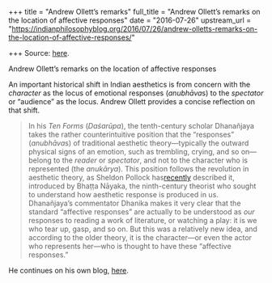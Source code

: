 +++
title = "Andrew Ollett’s remarks"
full_title = "Andrew Ollett’s remarks on the location of affective responses"
date = "2016-07-26"
upstream_url = "https://indianphilosophyblog.org/2016/07/26/andrew-olletts-remarks-on-the-location-of-affective-responses/"

+++
Source: [here](https://indianphilosophyblog.org/2016/07/26/andrew-olletts-remarks-on-the-location-of-affective-responses/).

Andrew Ollett’s remarks on the location of affective responses

An important historical shift in Indian aesthetics is from concern with
the *character* as the locus of emotional responses (*anubhāva*s) to the
*spectator* or “audience” as the locus. Andrew Ollett provides a concise
reflection on that shift.

> In his *Ten Forms* (*Daśarūpa*), the tenth-century scholar Dhanañjaya
> takes the rather counterintuitive position that the “responses”
> (*anubhāva*s) of traditional aesthetic theory—typically the outward
> physical signs of an emotion, such as trembling, crying, and so
> on—belong to the *reader* or *spectator*, and not to the character who
> is represented (the *anukārya*). This position follows the revolution
> in aesthetic theory, as Sheldon Pollock
> has[recently](https://www.amazon.com/Rasa-Reader-Aesthetics-Historical-Sourcebooks/dp/0231173903)
> described it, introduced by Bhaṭṭa Nāyaka, the ninth-century theorist
> who sought to understand how aesthetic response is produced in us.
> Dhanañjaya’s commentator Dhanika makes it very clear that the standard
> “affective responses” are actually to be understood as *our* responses
> to reading a work of literature, or watching a play: it is we who tear
> up, gasp, and so on. But this was a relatively new idea, and according
> to the older theory, it is the character—or even the actor who
> represents her—who is thought to have these “affective responses.”

He continues on his own blog,
[here](http://scholar.harvard.edu/ollett/blog/affective-responses-anubh%C4%81vas-apabhramsha-verse).



